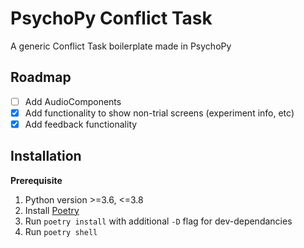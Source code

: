 # PsychoPy Conflict Task
A generic Conflict Task boilerplate made in PsychoPy


## Roadmap
- [ ] Add AudioComponents
- [x] Add functionality to show non-trial screens (experiment info, etc)
- [x] Add feedback functionality

## Installation
**Prerequisite**
1. Python version >=3.6, <=3.8
2. Install [Poetry](https://python-poetry.org/)
3. Run `poetry install` with additional `-D` flag for dev-dependancies
4. Run `poetry shell`